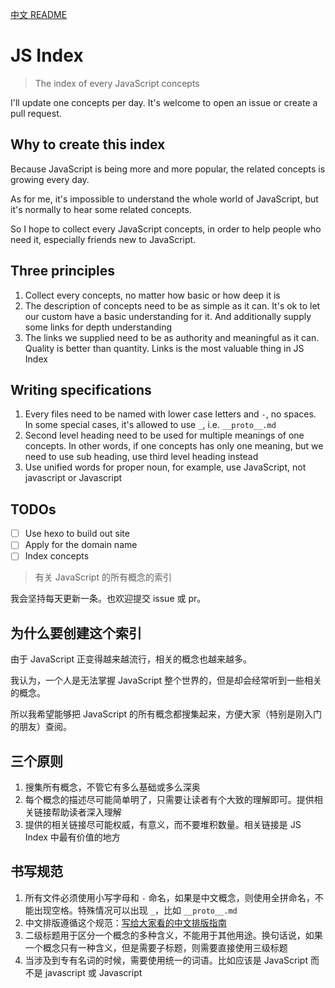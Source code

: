 [中文 README](#cn-js-index)

# JS Index

> The index of every JavaScript concepts

I'll update one concepts per day. It's welcome to open an issue or create a pull request.

## Why to create this index

Because JavaScript is being more and more popular, the related concepts is growing every day.

As for me, it's impossible to understand the whole world of JavaScript, but it's normally to hear some related concepts.

So I hope to collect every JavaScript concepts, in order to help people who need it, especially friends new to JavaScript.

## Three principles

1. Collect every concepts, no matter how basic or how deep it is
2. The description of concepts need to be as simple as it can. It's ok to let our custom have a basic understanding for it. And additionally supply some links for depth understanding
3. The links we supplied need to be as authority and meaningful as it can. Quality is better than quantity. Links is the most valuable thing in JS Index

## Writing specifications

1. Every files need to be named with lower case letters and `-`, no spaces. In some special cases, it's allowed to use `_`, i.e. `__proto__.md`
2. Second level heading need to be used for multiple meanings of one concepts. In other words, if one concepts has only one meaning, but we need to use sub heading, use third level heading instead
3. Use unified words for proper noun, for example, use JavaScript, not javascript or Javascript

## TODOs

- [ ] Use hexo to build out site
- [ ] Apply for the domain name
- [ ] Index concepts

<a id="cn-js-index"></a>

> 有关 JavaScript 的所有概念的索引

我会坚持每天更新一条。也欢迎提交 issue 或 pr。

## 为什么要创建这个索引

由于 JavaScript 正变得越来越流行，相关的概念也越来越多。

我认为，一个人是无法掌握 JavaScript 整个世界的，但是却会经常听到一些相关的概念。

所以我希望能够把 JavaScript 的所有概念都搜集起来，方便大家（特别是刚入门的朋友）查阅。

## 三个原则

1. 搜集所有概念，不管它有多么基础或多么深奥
2. 每个概念的描述尽可能简单明了，只需要让读者有个大致的理解即可。提供相关链接帮助读者深入理解
3. 提供的相关链接尽可能权威，有意义，而不要堆积数量。相关链接是 JS Index 中最有价值的地方

## 书写规范

1. 所有文件必须使用小写字母和 `-` 命名，如果是中文概念，则使用全拼命名，不能出现空格。特殊情况可以出现 `_`，比如 `__proto__.md`
2. 中文排版遵循这个规范：[写给大家看的中文排版指南](https://zhuanlan.zhihu.com/p/20506092)
3. 二级标题用于区分一个概念的多种含义，不能用于其他用途。换句话说，如果一个概念只有一种含义，但是需要子标题，则需要直接使用三级标题
4. 当涉及到专有名词的时候，需要使用统一的词语。比如应该是 JavaScript 而不是 javascript 或 Javascript
